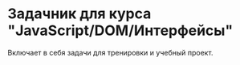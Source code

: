 # Задачник для курса "JavaScript/DOM/Интерфейсы"

Включает в себя задачи для тренировки и учебный проект.

